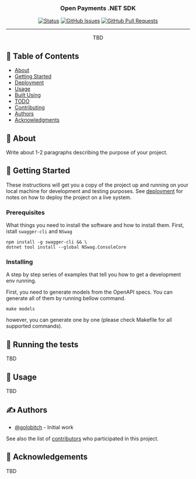 <h3 align="center">Open Payments .NET SDK</h3>

<div align="center">

[![Status](https://img.shields.io/badge/status-active-success.svg)]()
[![GitHub Issues](https://img.shields.io/github/issues/interledger/open-payments-dotnet.svg)](https://github.com/kylelobo/open-payments-dotnet/issues)
[![GitHub Pull Requests](https://img.shields.io/github/issues-pr/interledger/open-payments-dotnet.svg)](https://github.com/interledger/open-payments-dotnet/pulls)

</div>

---

<p align="center"> TBD
    <br> 
</p>

## 📝 Table of Contents

- [About](#about)
- [Getting Started](#getting_started)
- [Deployment](#deployment)
- [Usage](#usage)
- [Built Using](#built_using)
- [TODO](../TODO.md)
- [Contributing](../CONTRIBUTING.md)
- [Authors](#authors)
- [Acknowledgments](#acknowledgement)

## 🧐 About <a name = "about"></a>

Write about 1-2 paragraphs describing the purpose of your project.

## 🏁 Getting Started <a name = "getting_started"></a>

These instructions will get you a copy of the project up and running on your local machine for development and testing purposes. See [deployment](#deployment) for notes on how to deploy the project on a live system.

### Prerequisites

What things you need to install the software and how to install them. First, istall `swagger-cli` and `NSwag`

```
npm install -g swagger-cli && \
dotnet tool install --global NSwag.ConsoleCore
```

### Installing

A step by step series of examples that tell you how to get a development env running.

First, you need to generate models from the OpenAPI specs. You can generate all of them by running bellow command.

```
make models
```

however, you can generate one by one (please check Makefile for all supported commands).

## 🔧 Running the tests <a name = "tests"></a>
TBD


## 🎈 Usage <a name="usage"></a>
TBD

## ✍️ Authors <a name = "authors"></a>

- [@golobitch](https://github.com/golobitch) - Initial work

See also the list of [contributors](https://github.com/interledger/open-payments-dotnet/contributors) who participated in this project.

## 🎉 Acknowledgements <a name = "acknowledgement"></a>
TBD